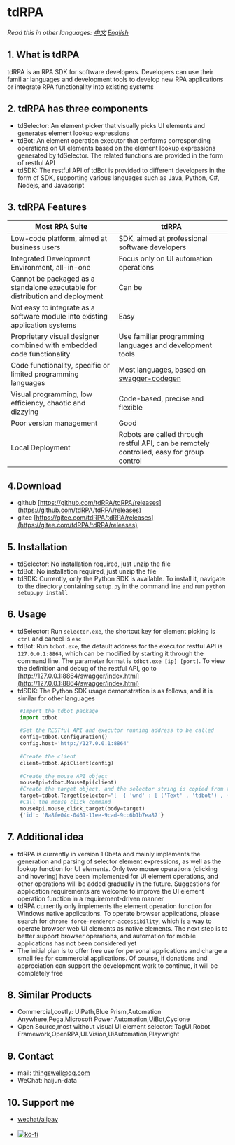 # tdRPA

*Read this in other languages: [中文](./README_cn.md) [English](./README.md)*


## 1. What is tdRPA
tdRPA is an RPA SDK for software developers. Developers can use their familiar languages and development tools to develop new RPA applications or integrate RPA functionality into existing systems

## 2. tdRPA has three components
- tdSelector: An element picker that visually picks UI elements and generates element lookup expressions
- tdBot: An element operation executor that performs corresponding operations on UI elements based on the element lookup expressions generated by tdSelector. The related functions are provided in the form of restful API
- tdSDK: The restful API of tdBot is provided to different developers in the form of SDK, supporting various languages such as Java, Python, C#, Nodejs, and Javascript

## 3. tdRPA Features
|**Most RPA Suite**   |  **tdRPA** |
| ------------ | ------------ |
|Low-code platform, aimed at business users|SDK, aimed at professional software developers|
|Integrated Development Environment, all-in-one|Focus only on UI automation operations|
|Cannot be packaged as a standalone executable for distribution and deployment|Can be|
|Not easy to integrate as a software module into existing application systems|Easy|
|Proprietary visual designer combined with embedded code functionality|Use familiar programming languages and development tools|
|Code functionality, specific or limited programming languages|Most languages, based on [swagger-codegen](https://github.com/swagger-api/swagger-codegen "swagger-codegen")|
|Visual programming, low efficiency, chaotic and dizzying|Code-based, precise and flexible|
|Poor version management|Good|
|Local Deployment|Robots are called through restful API, can be remotely controlled, easy for group control|

## 4.Download
- github [https://github.com/tdRPA/tdRPA/releases](https://github.com/tdRPA/tdRPA/releases)
- gitee [https://gitee.com/tdRPA/tdRPA/releases](https://gitee.com/tdRPA/tdRPA/releases)

## 5. Installation
- tdSelector: No installation required, just unzip the file
- tdBot: No installation required, just unzip the file
- tdSDK: Currently, only the Python SDK is available. To install it, navigate to the directory containing `setup.py` in the command line and run `python setup.py install`

## 6. Usage
- tdSelector: Run `selector.exe`, the shortcut key for element picking is `ctrl` and cancel is `esc`
- tdBot: Run `tdbot.exe`, the default address for the executor restful API is `127.0.0.1:8864`, which can be modified by starting it through the command line. The parameter format is `tdbot.exe [ip] [port]`. To view the definition and debug of the restful API, go to [http://127.0.0.1:8864/swagger/index.html](http://127.0.0.1:8864/swagger/index.html)
- tdSDK: The Python SDK usage demonstration is as follows, and it is similar for other languages


```python
    #Import the tdbot package
    import tdbot
    
    #Set the RESTful API and executor running address to be called
    config=tdbot.Configuration()
    config.host='http://127.0.0.1:8864'
    
    #Create the client
    client=tdbot.ApiClient(config)
    
    #Create the mouse API object
    mouseApi=tdbot.MouseApi(client)
    #Create the target object, and the selector string is copied from tdSelector
    target=tdbot.Target(selector="[  { 'wnd' : [ ('Text' , 'tdbot') , ('aaRole' , '10') , ('App' , 'explorer.exe') ] } ,  { 'ctrl' : [ ('Text' , 'UIRibbonDockTop') , ('aaRole' , '10') ] } ,  { 'ctrl' : [ ('Text' , 'Ribbon') , ('aaRole' , '10') ] } ,  { 'ctrl' : [ ('Text' , 'Ribbon') , ('aaRole' , '10') ] } ,  { 'ctrl' : [ ('aaRole' , '10') ] } ,  { 'ctrl' : [ ('Text' , 'Ribbon') , ('aaRole' , '38') ] } ,  { 'ctrl' : [ ('Text' , '下层功能区') , ('aaRole' , '16') ] } ,  { 'ctrl' : [ ('aaRole' , '10') ] } ,  { 'ctrl' : [ ('Text' , '主页') , ('aaRole' , '38') ] } ,  { 'ctrl' : [ ('Text' , '新建') , ('aaRole' , '22') ] } ,  { 'ctrl' : [ ('Text' , '新建文件夹') , ('aaRole' , '43') ] }]")
    #Call the mouse click command
    mouseApi.mouse_click_target(body=target)
    {'id': '8a8fe04c-0461-11ee-9cad-9cc6b1b7ea87'}
```

## 7. Additional idea
- tdRPA is currently in version 1.0beta and mainly implements the generation and parsing of selector element expressions, as well as the lookup function for UI elements. Only two mouse operations (clicking and hovering) have been implemented for UI element operations, and other operations will be added gradually in the future. Suggestions for application requirements are welcome to improve the UI element operation function in a requirement-driven manner
- tdRPA currently only implements the element operation function for Windows native applications. To operate browser applications, please search for `chrome force-renderer-accessibility`, which is a way to operate browser web UI elements as native elements. The next step is to better support browser operations, and automation for mobile applications has not been considered yet
- The initial plan is to offer free use for personal applications and charge a small fee for commercial applications. Of course, if donations and appreciation can support the development work to continue, it will be completely free

## 8. Similar Products
- Commercial,costly: UiPath,Blue Prism,Automation Anywhere,Pega,Microsoft Power Automation,UiBot,Cyclone
- Open Source,most without visual UI element selector: TagUI,Robot Framework,OpenRPA,UI.Vision,UiAutomation,Playwright

## 9. Contact
- mail: thingswell@qq.com
- WeChat: haijun-data

## 10. Support me
- [wechat/alipay](./zan.md)<br><br>
- [![ko-fi](https://tdrpa.thingswell.cn/image/ko-fi.png)](https://ko-fi.com/K3K7MFO73)